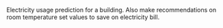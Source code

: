 Electricity usage prediction for a building. Also make recommendations on room temperature set values to save on electricity bill.